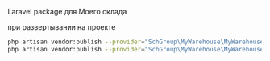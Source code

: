 Laravel package для Моего склада

при развертывании на проекте
```bash
php artisan vendor:publish --provider="SchGroup\MyWarehouse\MyWarehouseServiceProvider" --tag="migrations"
php artisan vendor:publish --provider="SchGroup\MyWarehouse\MyWarehouseServiceProvider" --tag="config"
```

